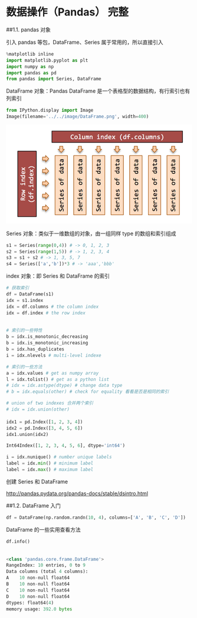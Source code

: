 # 数据操作（Pandas） 完整


##1.1. pandas 对象

引入 pandas 等包，DataFrame、Series 属于常用的，所以直接引入

```py
%matplotlib inline
import matplotlib.pyplot as plt
import numpy as np
import pandas as pd
from pandas import Series, DataFrame
```

DataFrame 对象：Pandas DataFrame 是一个表格型的数据结构，有行索引也有列索引


```py
from IPython.display import Image
Image(filename='../../image/DataFrame.png', width=400)
```
![](./images/base_01_pandas_5_0.png)


Series 对象：类似于一维数组的对象，由一组同样 type 的数组和索引组成


```py
s1 = Series(range(0,4)) # -> 0, 1, 2, 3
s2 = Series(range(1,5)) # -> 1, 2, 3, 4
s3 = s1 + s2 # -> 1, 3, 5, 7
s4 = Series(['a','b'])*3 # -> 'aaa','bbb'
```

index 对象：即 Series 和 DataFrame 的索引


```py
# 获取索引
df = DataFrame(s1)
idx = s1.index
idx = df.columns # the column index
idx = df.index # the row index
```

```py

# 索引的一些特性
b = idx.is_monotonic_decreasing
b = idx.is_monotonic_increasing
b = idx.has_duplicates
i = idx.nlevels # multi-level indexe
```

```py
# 索引的一些方法
a = idx.values # get as numpy array
l = idx.tolist() # get as a python list
# idx = idx.astype(dtype) # change data type
# b = idx.equals(other) # check for equality 看看是否是相同的索引
```

```py
# union of two indexes 合并两个索引
# idx = idx.union(other)

idx1 = pd.Index([1, 2, 3, 4])
idx2 = pd.Index([3, 4, 5, 6])
idx1.union(idx2)
```

```py
Int64Index([1, 2, 3, 4, 5, 6], dtype='int64')
```

```py
i = idx.nunique() # number unique labels
label = idx.min() # minimum label
label = idx.max() # maximum label
```

创建 Series 和 DataFrame

http://pandas.pydata.org/pandas-docs/stable/dsintro.html

##1.2. DataFrame 入门

```py
df = DataFrame(np.random.randn(10, 4), columns=['A', 'B', 'C', 'D'])
```

DataFrame 的一些实用查看方法

```py
df.info()
```


```py

<class 'pandas.core.frame.DataFrame'>
RangeIndex: 10 entries, 0 to 9
Data columns (total 4 columns):
A    10 non-null float64
B    10 non-null float64
C    10 non-null float64
D    10 non-null float64
dtypes: float64(4)
memory usage: 392.0 bytes
```



